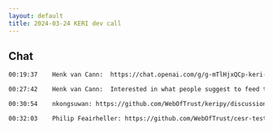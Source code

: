 ```yaml
---
layout: default
title: 2024-03-24 KERI dev call
---
```


<div className="youtube-video" data-youtubeid="YdUbd-AzXNE" data-starttime="0"></div>

## Chat

```txt
00:19:37	Henk van Cann:	https://chat.openai.com/g/g-mTlHjxQCp-keri-wizzard

00:27:42	Henk van Cann:	Interested in what people suggest to feed the chatGPT engine for new developers to learn from and be able to question it

00:30:54	nkongsuwan:	https://github.com/WebOfTrust/keripy/discussions/726

00:32:03	Philip Feairheller:	https://github.com/WebOfTrust/cesr-test-vectors
```